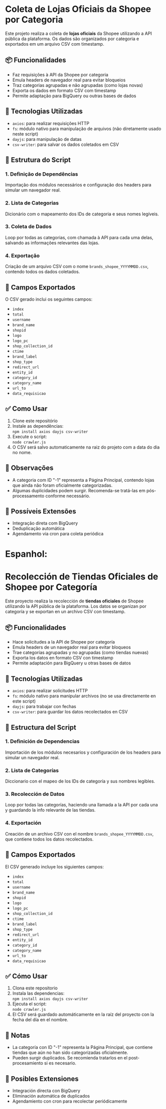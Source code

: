 # Coleta de Lojas Oficiais da Shopee por Categoria

Este projeto realiza a coleta de **lojas oficiais** da Shopee utilizando a API pública da plataforma. Os dados são organizados por categoria e exportados em um arquivo CSV com timestamp.

## 📦 Funcionalidades

- Faz requisições à API da Shopee por categoria  
- Emula headers de navegador real para evitar bloqueios  
- Traz categorias agrupadas e não agrupadas (como lojas novas)  
- Exporta os dados em formato CSV com timestamp  
- Permite adaptação para BigQuery ou outras bases de dados  

## 🧰 Tecnologias Utilizadas

- `axios`: para realizar requisições HTTP  
- `fs`: módulo nativo para manipulação de arquivos (não diretamente usado neste script)  
- `dayjs`: para manipulação de datas  
- `csv-writer`: para salvar os dados coletados em CSV  

## 📂 Estrutura do Script

### 1. Definição de Dependências

Importação dos módulos necessários e configuração dos headers para simular um navegador real.

### 2. Lista de Categorias

Dicionário com o mapeamento dos IDs de categoria e seus nomes legíveis.

### 3. Coleta de Dados

Loop por todas as categorias, com chamada à API para cada uma delas, salvando as informações relevantes das lojas.

### 4. Exportação

Criação de um arquivo CSV com o nome `brands_shopee_YYYYMMDD.csv`, contendo todos os dados coletados.

## 📝 Campos Exportados

O CSV gerado inclui os seguintes campos:

- `index`  
- `total`  
- `username`  
- `brand_name`  
- `shopid`  
- `logo`  
- `logo_pc`  
- `shop_collection_id`  
- `ctime`  
- `brand_label`  
- `shop_type`  
- `redirect_url`  
- `entity_id`  
- `category_id`  
- `category_name`  
- `url_to`  
- `data_requisicao`  

## ✅ Como Usar

1. Clone este repositório  
2. Instale as dependências:  
   `npm install axios dayjs csv-writer` 
3. Execute o script:  
   `node crawler.js`  
4. O CSV será salvo automaticamente na raiz do projeto com a data do dia no nome.

## 📌 Observações

- A categoria com ID "-1" representa a Página Principal, contendo lojas que ainda não foram oficialmente categorizadas.  
- Algumas duplicidades podem surgir. Recomenda-se tratá-las em pós-processamento conforme necessário.

## 📎 Possíveis Extensões

- Integração direta com BigQuery  
- Deduplicação automática  
- Agendamento via cron para coleta periódica

# Espanhol:

# Recolección de Tiendas Oficiales de Shopee por Categoría

Este proyecto realiza la recolección de **tiendas oficiales** de Shopee utilizando la API pública de la plataforma. Los datos se organizan por categoría y se exportan en un archivo CSV con timestamp.

## 📦 Funcionalidades

- Hace solicitudes a la API de Shopee por categoría  
- Emula headers de un navegador real para evitar bloqueos  
- Trae categorías agrupadas y no agrupadas (como tiendas nuevas)  
- Exporta los datos en formato CSV con timestamp  
- Permite adaptación para BigQuery u otras bases de datos  

## 🧰 Tecnologías Utilizadas

- `axios`: para realizar solicitudes HTTP  
- `fs`: módulo nativo para manipular archivos (no se usa directamente en este script)  
- `dayjs`: para trabajar con fechas  
- `csv-writer`: para guardar los datos recolectados en CSV  

## 📂 Estructura del Script

### 1. Definición de Dependencias

Importación de los módulos necesarios y configuración de los headers para simular un navegador real.

### 2. Lista de Categorías

Diccionario con el mapeo de los IDs de categoría y sus nombres legibles.

### 3. Recolección de Datos

Loop por todas las categorías, haciendo una llamada a la API por cada una y guardando la info relevante de las tiendas.

### 4. Exportación

Creación de un archivo CSV con el nombre `brands_shopee_YYYYMMDD.csv`, que contiene todos los datos recolectados.

## 📝 Campos Exportados

El CSV generado incluye los siguientes campos:

- `index`  
- `total`  
- `username`  
- `brand_name`  
- `shopid`  
- `logo`  
- `logo_pc`  
- `shop_collection_id`  
- `ctime`  
- `brand_label`  
- `shop_type`  
- `redirect_url`  
- `entity_id`  
- `category_id`  
- `category_name`  
- `url_to`  
- `data_requisicao`  

## ✅ Cómo Usar

1. Clona este repositorio  
2. Instala las dependencias:  
   `npm install axios dayjs csv-writer` 
3. Ejecuta el script:  
   `node crawler.js`  
4. El CSV será guardado automáticamente en la raíz del proyecto con la fecha del día en el nombre.

## 📌 Notas

- La categoría con ID "-1" representa la Página Principal, que contiene tiendas que aún no han sido categorizadas oficialmente.  
- Pueden surgir duplicados. Se recomienda tratarlos en el post-procesamiento si es necesario.

## 📎 Posibles Extensiones

- Integración directa con BigQuery  
- Eliminación automática de duplicados  
- Agendamiento con cron para recolectar periódicamente
